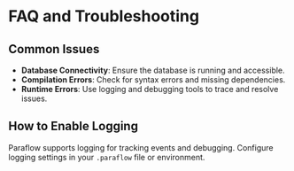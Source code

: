 # FAQ and Troubleshooting

## Common Issues

- **Database Connectivity**: Ensure the database is running and accessible.
- **Compilation Errors**: Check for syntax errors and missing dependencies.
- **Runtime Errors**: Use logging and debugging tools to trace and resolve issues.

## How to Enable Logging

Paraflow supports logging for tracking events and debugging. Configure logging settings in your `.paraflow` file or environment.

